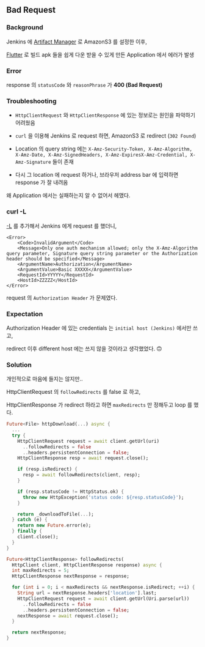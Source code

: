 ## Bad Request

### Background

Jenkins 에 [Artifact Manager](../Jenkins/Artifact_Manager.md) 로 AmazonS3 를 설정한 이후,

[Flutter](https://flutter.dev/) 로 빌드 apk 들을 쉽게 다운 받을 수 있게 만든 Application 에서 에러가 발생

### Error

response 의 `statusCode` 와 `reasonPhrase` 가 **400 (Bad Request)**

### Troubleshooting

- `HttpClientRequest` 와 `HttpClientResponse` 에 있는 정보로는 원인을 파악하기 어려웠음

- `curl` 을 이용해 Jenkins 로 request 하면, AmazonS3 로 redirect (`302 Found`)

- Location 의 query string 에는 `X-Amz-Security-Token, X-Amz-Algorithm, X-Amz-Date, X-Amz-SignedHeaders, X-Amz-ExpiresX-Amz-Credential, X-Amz-Signature` 들이 존재

- 다시 그 location 에 request 하거나, 브라우저 address bar 에 입력하면 response 가 잘 내려옴

왜 Application 에서는 실패하는지 알 수 없어서 헤맸다.

### curl -L

[-L](https://curl.haxx.se/docs/manpage.html#-L) 를 추가해서 Jenkins 에게 request 를 했더니, 

```
<Error>
    <Code>InvalidArgument</Code>
    <Message>Only one auth mechanism allowed; only the X-Amz-Algorithm query parameter, Signature query string parameter or the Authorization header should be specified</Message>
    <ArgumentName>Authorization</ArgumentName>
    <ArgumentValue>Basic XXXXX</ArgumentValue>
    <RequestId>YYYYY</RequestId>
    <HostId>ZZZZZ</HostId>
</Error>
```

request 의 `Authorization Header` 가 문제였다.

### Expectation

Authorization Header 에 있는 credentials 는 `initial host (Jenkins)` 에서만 쓰고,

 redirect 이후 different host 에는 쓰지 않을 것이라고 생각했었다. 🙃

### Solution

개인적으로 마음에 들지는 않지만..

HttpClientRequest 의 `followRedirects` 를 false 로 하고, 

HttpClientResponse 가 redirect 하라고 하면 `maxRedirects` 만 정해두고 loop 를 했다.

```dart
Future<File> httpDownload(...) async {
  ...
  try {
    HttpClientRequest request = await client.getUrl(uri)
      ..followRedirects = false
      ..headers.persistentConnection = false;
    HttpClientResponse resp = await request.close();

    if (resp.isRedirect) {
      resp = await followRedirects(client, resp);
    }

    if (resp.statusCode != HttpStatus.ok) {
      throw new HttpException('status code: ${resp.statusCode}');
    }

    return _downloadToFile(...);
  } catch (e) {
    return new Future.error(e);
  } finally {
    client.close();
  }
}

Future<HttpClientResponse> followRedirects(
  HttpClient client, HttpClientResponse response) async {
  int maxRedirects = 5;
  HttpClientResponse nextResponse = response;

  for (int i = 0; i < maxRedirects && nextResponse.isRedirect; ++i) {
    String url = nextResponse.headers['location'].last;
    HttpClientRequest request = await client.getUrl(Uri.parse(url))
      ..followRedirects = false
      ..headers.persistentConnection = false;
    nextResponse = await request.close();
  }

  return nextResponse;
}
```
